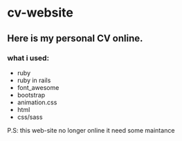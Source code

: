 # cv-website 

## Here is my personal CV online.
### what i used:
* ruby
* ruby in rails
* font_awesome
* bootstrap
* animation.css
* html
* css/sass

P.S: this web-site no longer online it need some maintance 
